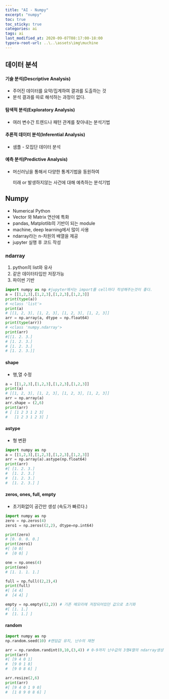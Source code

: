 ```yaml
---
title: "AI - Numpy"
excerpt: "numpy"
toc: true
toc_sticky: true
categories: ai
tags: ai
last_modified_at: 2020-09-07T08:17:00-18:00
typora-root-url: ..\..\assets\img\muchine
---
```


## 데이터 분석

#### 기술 분석(Descriptive Analysis)

- 주어진 데이터를 요약/집계하여 결과를 도출하는 것
- 분석 결과를 따로 해석하는 과정이 없다.



#### 탐색적 분석(Exploratory Analysis)

- 여러 변수간 트렌드나 패턴 관계를 찾아내는 분석기법



#### 추론적 데이터 분석(Inferential Analysis)

- 샘플 - 모집단 데이터 분석



#### 예측 분석(Predictive Analysis)

- 머신러닝을 통해서 다양한 통계기법을 동원하여 

  미래 or 발생하지않는 사건에 대해 예측하는 분석기법

  

## Numpy

- Numerical Python
- Vector 와 Matrix 연산에 특화
- pandas, Matplotlib의 기반이 되는 module
- machine, deep learning에서 많이 사용
- ndarray라는 n-차원의 배열을 제공
- jupyter 실행 후 코드 작성



### ndarray

1. python의 list와 유사
2. 같은 데이터타입만 저장가능
3. 파이썬 기반

```python
import numpy as np #jupyter에서는 import를 cell마다 작성해주는것이 좋다.
a = [[1,2,3],[1,2,3],[1,2,3],[1,2,3]]
print(type(a))
# <class 'list'>
print(a) 
# [[1, 2, 3], [1, 2, 3], [1, 2, 3], [1, 2, 3]]
arr = np.array(a, dtype = np.float64)
print(type(arr))
# <class 'numpy.ndarray'>
print(arr)
#[[1. 2. 3.]
# [1. 2. 3.]
# [1. 2. 3.]
# [1. 2. 3.]]

```

#### shape

- 행,열 수정

```python
a = [[1,2,3],[1,2,3],[1,2,3],[1,2,3]]
print(a)
# [[1, 2, 3], [1, 2, 3], [1, 2, 3], [1, 2, 3]]
arr = np.array(a)
arr.shape = (2,6)
print(arr)
# [ [1 2 3 1 2 3]
#   [1 2 3 1 2 3] ]
```

#### astype

- 형 변환

```python
import numpy as np
a = [[1,2,3],[1,2,3],[1,2,3],[1,2,3]]
arr = np.array(a).astype(np.float64)
print(arr)
#[ [1. 2. 3.]
#  [1. 2. 3.]
#  [1. 2. 3.]
#  [1. 2. 3.] ]
```

#### zeros, ones, full, empty

- 초기화없이 공간만 생성 (속도가 빠르다.)

```python
import numpy as np
zero = np.zeros(4)
zero1 = np.zeros((2,2), dtype=np.int64)

print(zero)
# [0. 0. 0. 0.]
print(zero1)
#[ [0 0]
#  [0 0] ]

one = np.ones(4)
print(one)
# [1. 1. 1. 1.]

full = np.full((2,2),4)
print(full)
#[ [4 4]
#  [4 4] ]

empty = np.empty((2,2)) # 기존 메모리에 저장되어있던 값으로 초기화
#[ [1. 1.]
#  [1. 1.] ]
```



#### random

```python
import numpy as np
np.random.seed(10) #랜덤값 유지, 난수의 재현

arr = np.random.randint(0,10,(3,4)) # 0-9까지 난수값의 3행4열의 ndarray생성
print(arr)
#[ [9 4 0 1]
#  [9 0 1 8]
#  [9 0 8 6] ]

arr.resize(2,6)
print(arr)
#[ [9 4 0 1 9 0]
#  [1 8 9 0 8 6] ]
```

